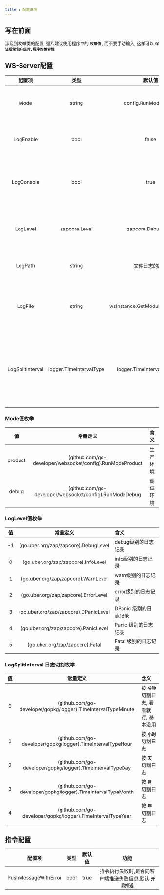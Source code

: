 ```yaml
---
title : 配置说明
---
```


## 写在前面

涉及到枚举类的配置, 强烈建议使用程序中的  **`枚举值`** , 而不要手动输入, 这样可以  **`保证后续包升级时,程序的兼容性`**

## WS-Server配置

|      配置项      |          类型           |              默认值               |                                            功能                                            |
| :--------------: | :---------------------: | :-------------------------------: | :----------------------------------------------------------------------------------------: |
|       Mode       |         string          |        config.RunModeDebug        |                            设置运行模式, 只支持 product / debug                            |
|    LogEnable     |          bool           |               false               |                   是否开启文件日志记录, 默认  **`false, 关闭文件日志`**                    |
|    LogConsole    |          bool           |               true                |                 是否开启控制台的日志输出, 默认  **`true, 开启控制台日志`**                 |
|     LogLevel     |      zapcore.Level      |        zapcore.DebugLevel         |        日志基于zap库,  **`不指定`** 或者指定  **`非法level`** , **`均使用默认值`**         |
|     LogPath      |         string          |          文件日志的路径           |                                项目目录下的**`logs`** 目录                                 | 开启文件日志时, 文件日志的存储路径 |
|     LogFile      |         string          | wsInstance.GetModuleFlag()+".log" |           开启文件日志时, 文件名称, 不手动设置, 默认值为 :  **`当前模块名.log`**           |
| LogSplitInterval | logger.TimeIntervalType |    logger.TimeIntervalTypeHour    | 开启文件日志时,日至自动切割的时间间隔,不指定或者指定非法配置,会使用  **`按小时`** 切割日志 |

### Mode值枚举

|   值    |                         常量定义                          | 含义     |
| :-----: | :-------------------------------------------------------: | :------- |
| product | (github.com/go-developer/websocket/config).RunModeProduct | 生产环境 |
|  debug  |  (github.com/go-developer/websocket/config).RunModeDebug  | 调试环境 |

### LogLevel值枚举

|  值   |               常量定义                | 含义                  |
| :---: | :-----------------------------------: | :-------------------- |
|  -1   | (go.uber.org/zap/zapcore).DebugLevel  | debug级别的日志记录   |
|   0   |  (go.uber.org/zap/zapcore).InfoLevel  | info级别的日志记录    |
|   1   |  (go.uber.org/zap/zapcore).WarnLevel  | warn级别的日志记录    |
|   2   | (go.uber.org/zap/zapcore).ErrorLevel  | error级别的日志记录   |
|   3   | (go.uber.org/zap/zapcore).DPanicLevel | DPanic 级别的日志记录 |
|   4   | (go.uber.org/zap/zapcore).PanicLevel  | Panic 级别的日志记录  |
|   5   |    (go.uber.org/zap/zapcore).Fatal    | Fatal 级别的日志记录  |

### LogSplitInterval 日志切割枚举

|  值   |                           常量定义                            | 含义                                       |
| :---: | :-----------------------------------------------------------: | :----------------------------------------- |
|   0   | (github.com/go-developer/gopkg/logger).TimeIntervalTypeMinute | 按 **`分钟`** 切割日志, 看看就行, 基本没用 |
|   1   |  (github.com/go-developer/gopkg/logger).TimeIntervalTypeHour  | 按 **`小时`** 切割日志                     |
|   2   |  (github.com/go-developer/gopkg/logger).TimeIntervalTypeDay   | 按 **`天`** 切割日志                       |
|   3   | (github.com/go-developer/gopkg/logger).TimeIntervalTypeMonth  | 按 **`月`** 切割日志                       |
|   4   |  (github.com/go-developer/gopkg/logger).TimeIntervalTypeYear  | 按 **`年`** 切割日志                       |

## 指令配置

|        配置项        | 类型  | 默认值 |                             功能                             |
| :------------------: | :---: | :----: | :----------------------------------------------------------: |
| PushMessageWithError | bool  |  true  | 指令执行失败时,是否向客户端推送失败信息,默认  **`开启推送`** |
